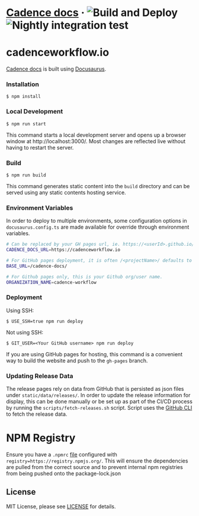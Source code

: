 # [Cadence docs](https://cadenceworkflow.io) &middot; ![Build and Deploy](https://img.shields.io/github/actions/workflow/status/cadence-workflow/Cadence-Docs/publish-to-gh-pages.yml?label=Build%20and%20Deploy&link=https%3A%2F%2Fgithub.com%2Fcadence-workflow%2FCadence-Docs%2Factions%2Fworkflows%2Fpublish-to-gh-pages.yml) ![Nightly integration test](https://img.shields.io/github/actions/workflow/status/cadence-workflow/Cadence-Docs/nightly-integration-test.yml?label=Nightly%20integration%20test&link=https%3A%2F%2Fgithub.com%2Fcadence-workflow%2FCadence-Docs%2Factions%2Fworkflows%2Fnightly-integration-test.yml)



# cadenceworkflow.io

[Cadence docs](https://cadenceworkflow.io) is built using [Docusaurus](https://docusaurus.io/).



### Installation

```console
$ npm install
```

### Local Development

```console
$ npm run start
```

This command starts a local development server and opens up a browser window at http://localhost:3000/. Most changes are reflected live without having to restart the server.

### Build

```console
$ npm run build
```

This command generates static content into the `build` directory and can be served using any static contents hosting service.

### Environment Variables

In order to deploy to multiple environments, some configuration options in `docusaurus.config.ts` are made available for override through environment variables.

```bash
# Can be replaced by your GH pages url, ie. https://<userId>.github.io/
CADENCE_DOCS_URL=https://cadenceworkflow.io

# For GitHub pages deployment, it is often /<projectName>/ defaults to `/`
BASE_URL=/cadence-docs/

# For Github pages only, this is your Github org/user name.
ORGANIZATION_NAME=cadence-workflow
```

### Deployment

Using SSH:

```console
$ USE_SSH=true npm run deploy
```

Not using SSH:

```console
$ GIT_USER=<Your GitHub username> npm run deploy
```

If you are using GitHub pages for hosting, this command is a convenient way to build the website and push to the `gh-pages` branch.


### Updating Release Data

The release pages rely on data from GitHub that is persisted as json files under `static/data/releases/`.
In order to update the release information for display, this can be done manually or be set up as part of the CI/CD process by running the `scripts/fetch-releases.sh` script. Script uses the [GitHub CLI](https://cli.github.com/) to fetch the release data.

# NPM Registry

Ensure you have a `.npmrc` [file](https://docs.npmjs.com/cli/v9/configuring-npm/npmrc/) configured with `registry=https://registry.npmjs.org/`.
This will ensure the dependencies are pulled from the correct source and to prevent internal npm registries from being pushed onto the package-lock.json

## License

MIT License, please see [LICENSE](https://github.com/cadence-workflow/Cadence-Docs/blob/master/LICENSE) for details.
